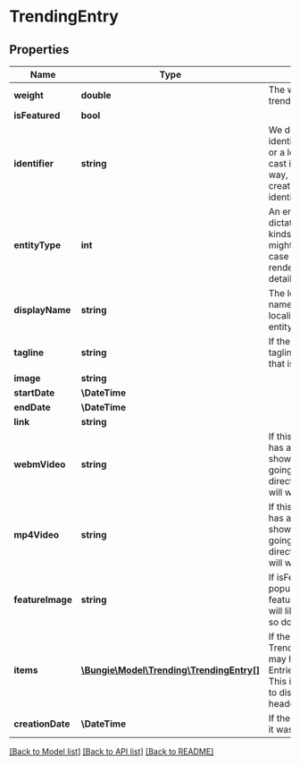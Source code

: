 # TrendingEntry

## Properties
Name | Type | Description | Notes
------------ | ------------- | ------------- | -------------
**weight** | **double** | The weighted score of this trending item. | [optional] 
**isFeatured** | **bool** |  | [optional] 
**identifier** | **string** | We don&#39;t know whether the identifier will be a string, a uint, or a long... so we&#39;re going to cast it all to a string. But either way, we need any trending item created to have a single unique identifier for its type. | [optional] 
**entityType** | **int** | An enum - unfortunately - dictating all of the possible kinds of trending items that you might get in your result set, in case you want to do custom rendering or call to get the details of the item. | [optional] 
**displayName** | **string** | The localized \&quot;display name/article title/&#39;primary localized identifier&#39;\&quot; of the entity. | [optional] 
**tagline** | **string** | If the entity has a localized tagline/subtitle/motto/whatever, that is found here. | [optional] 
**image** | **string** |  | [optional] 
**startDate** | **\DateTime** |  | [optional] 
**endDate** | **\DateTime** |  | [optional] 
**link** | **string** |  | [optional] 
**webmVideo** | **string** | If this is populated, the entry has a related WebM video to show. I am 100% certain I am going to regret putting this directly on TrendingEntry, but it will work so yolo | [optional] 
**mp4Video** | **string** | If this is populated, the entry has a related MP4 video to show. I am 100% certain I am going to regret putting this directly on TrendingEntry, but it will work so yolo | [optional] 
**featureImage** | **string** | If isFeatured, this image will be populated with whatever the featured image is. Note that this will likely be a very large image, so don&#39;t use it all the time. | [optional] 
**items** | [**\Bungie\Model\Trending\TrendingEntry[]**](TrendingEntry.md) | If the item is of entityType TrendingEntryType.Container, it may have items - also Trending Entries - contained within it. This is the ordered list of those to display under the Container&#39;s header. | [optional] 
**creationDate** | **\DateTime** | If the entry has a date at which it was created, this is that date. | [optional] 

[[Back to Model list]](../README.md#documentation-for-models) [[Back to API list]](../README.md#documentation-for-api-endpoints) [[Back to README]](../README.md)


